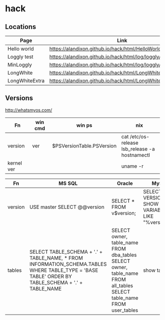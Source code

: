 # hack

## Locations
| Page| Link | Src |  Notes |
| --- |------|-------| -------|
| Hello world| https://alandixon.github.io/hack/html/HelloWorld.html |https://github.com/alandixon/hack/blob/master/html/HelloWorld.html | |
| Loggly test | https://alandixon.github.io/hack/html/log/loggly/logglytest.html | https://github.com/alandixon/hack/blob/master/html/log/loggly/logglytest.html |  |
| MinLoggly | https://alandixon.github.io/hack/html/log/loggly/minloggly.html | https://github.com/alandixon/hack/blob/master/html/log/loggly/minloggly.html |  |
| LongWhite| https://alandixon.github.io/hack/html/LongWhite.html | https://github.com/alandixon/hack/blob/master/html/LongWhite.html |  |
| LongWhiteExtra| https://alandixon.github.io/hack/html/LongWhiteExtra.html | https://github.com/alandixon/hack/blob/master/html/LongWhiteExtra.html |  |


## Versions
http://whatsmyos.com/

| Fn | win cmd | win ps | nix   |
| ---- |---|-------|-------|
| version    |  ver  | $PSVersionTable.PSVersion | cat /etc/os-release<br>lsb_release -a<br>hostnamectl     |
| kernel ver    |    |         | uname -r       |


| Fn | MS SQL | Oracle | MySql   |
| ---- |---|-------|-------|
| version    |  USE master SELECT @@version  | SELECT * FROM v$version; | SELECT VERSION();<br>SHOW VARIABLES LIKE "%version%";|
|  tables   |  SELECT TABLE_SCHEMA + '.' + TABLE_NAME, * FROM INFORMATION_SCHEMA.TABLES WHERE TABLE_TYPE = 'BASE TABLE' ORDER BY TABLE_SCHEMA + '.' + TABLE_NAME  |  SELECT owner, table_name FROM dba_tables<br>SELECT owner, table_name   FROM all_tables<br>SELECT table_name<br>  FROM user_tables| show tables; |

